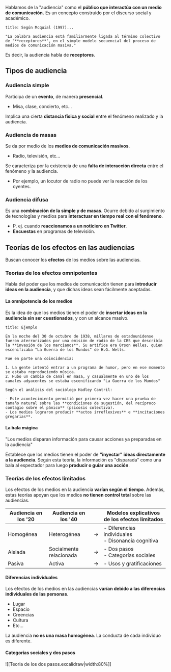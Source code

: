 Hablamos de la "audiencia" como el **público que interactúa con un medio de comunicación.** Es un concepto construido por el discurso social y académico.

```ad-quote
title: Según Mcquial (1997)...

"La palabra audiencia está familiarmente ligada al término colectivo de '**receptores**', en el simple modelo secuencial del proceso de medios de comunicación masiva."

```

Es decir, la audiencia habla de **receptores**.

## Tipos de audiencia

### Audiencia simple

Participa de un **evento**, de manera **presencial**.

- Misa, clase, concierto, etc...

Implica una cierta **distancia física y social** entre el fenómeno realizado y la audiencia.

### Audiencia de masas

Se da por medio de los **medios de comunicación masivos**.

- Radio, televisión, etc...

Se caracteriza por la existencia de una **falta de interacción directa** entre el fenómeno y la audiencia.

- Por ejemplo, un locutor de radio no puede ver la reacción de los oyentes.

### Audiencia difusa

Es una **combinación de la simple y de masas**. Ocurre debido al surgimiento de tecnologías y medios para **interactuar en tiempo real con el fenómeno**.

- P. ej. cuando **reaccionamos a un noticiero en Twitter**.
- **Encuestas** en programas de televisión.

## Teorías de los efectos en las audiencias

Buscan conocer los **efectos** de los medios sobre las audiencias.

### Teorías de los efectos omnipotentes

Habla del poder que los medios de comunicación tienen para **introducir ideas en la audiencia**, y que dichas ideas sean fácilmente aceptadas.

#### La omnipotencia de los medios

Es la idea de que los medios tienen el poder de **insertar ideas en la audiencia sin ser cuestionados**, y con un alcance masivo.

```ad-example
title: Ejemplo

En la noche del 30 de octubre de 1938, millares de estadounidense fueron aterrorizados por una emisión de radio de la CBS que describía la **invasión de los marcianos**. Su artífice era Orson Welles, quien escenificaba "La Guerra de los Mundos" de H.G. Wells.

Fue en parte una coincidencia:

1. La gente intentó entrar a un programa de humor, pero en ese momento se estaba reproduciendo música.
2. Hubo un cambio de canal en masa, y casualmente en uno de los canales adyacentes se estaba escenificando "La Guerra de los Mundos"

Según el análisis del sociólogo Hadley Cantril:

- Este acontecimiento permitió por primera vez hacer una prueba de tamaño natural sobre las **condiciones de sugestión, del recíproco contagio sobre el pánico** (psicosis colectiva).
- Los medios lograron producir **actos irreflexivos** e **incitaciones gregarias**.

```

#### La bala mágica

"Los medios disparan información para causar acciones ya preparadas en la audiencia"

Establece que los medios tienen el poder de **"inyectar" ideas directamente a la audiencia**. Según esta teoría, la información es "disparada" como una bala al espectador para luego **producir o guiar una acción**.

### Teorías de los efectos limitados

Los efectos de los medios en la audiencia **varían según el tiempo**. Además, estas teorías apoyan que los medios **no tienen control total** sobre las audiencias.

| Audiencia en los '20 | Audiencia en los '40    |       | Modelos explicativos de los efectos limitados        |
| -------------------- | ----------------------- | ----- | ---------------------------------------------------- |
| Homogénea            | Heterogénea             | $\to$ | - Diferencias individuales<br>- Disonancia cognitiva |
| Aislada              | Socialmente relacionada | $\to$ | - Dos pasos<br>- Categorías sociales                 |
| Pasiva               | Activa                  | $\to$ | - Usos y gratificaciones                             |

#### Diferencias individuales

Los efectos de los medios en las audiencias **varían debido a las diferencias individuales de las personas**.

- Lugar
- Espacio
- Creencias
- Cultura
- Etc...

La audiencia **no es una masa homogénea**. La conducta de cada individuo es diferente.

#### Categorías sociales y dos pasos

![[Teoria de los dos pasos.excalidraw|width:80%]]

####